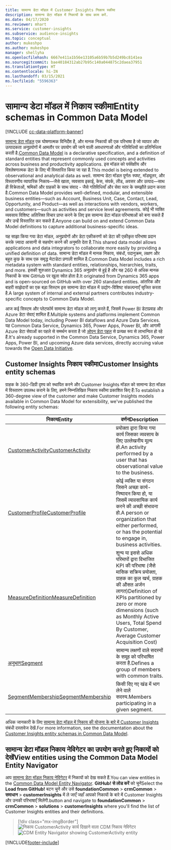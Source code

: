 ```yaml
---
title: सामान्य डेटा मॉडल में Customer Insights निकाय स्कीमा
description: सामान्य डेटा मॉडल में निकायों के साथ काम करें.
ms.date: 04/17/2020
ms.reviewer: mhart
ms.service: customer-insights
ms.subservice: audience-insights
ms.topic: conceptual
author: mukeshpo
ms.author: mukeshpo
manager: shellyha
ms.openlocfilehash: 6667e411a1b56e13105a6b59b7b5d249bc8141ea
ms.sourcegitcommit: bae40184312ab27b95c140a044875c2daea37951
ms.translationtype: HT
ms.contentlocale: hi-IN
ms.lasthandoff: 03/15/2021
ms.locfileid: "5596363"
---
```

# <a name="entity-schemas-in-common-data-model"></a><span data-ttu-id="5fe17-103">सामान्य डेटा मॉडल में निकाय स्कीमा</span><span class="sxs-lookup"><span data-stu-id="5fe17-103">Entity schemas in Common Data Model</span></span>

[!INCLUDE [cc-data-platform-banner](../includes/cc-data-platform-banner.md)]

<span data-ttu-id="5fe17-104">[सामान्य डेटा मॉडल](/common-data-model/) एक घोषणात्मक विनिर्देश है, और मानक निकायों की एक परिभाषा है जो व्यापार और उत्पादकता अनुप्रयोगों में आमतौर पर उपयोग की जाने वाली अवधारणाओं और गतिविधियों का प्रतिनिधित्व करती है.</span><span class="sxs-lookup"><span data-stu-id="5fe17-104">[Common Data Model](/common-data-model/) is a declarative specification, and a definition of standard entities that represent commonly used concepts and activities across business and productivity applications.</span></span> <span data-ttu-id="5fe17-105">इस मॉडल को पर्यवेक्षीय और विश्लेषणात्मक डेटा के लिए भी विस्तारित किया जा रहा है.</span><span class="sxs-lookup"><span data-stu-id="5fe17-105">This model is being extended to observational and analytical data as well.</span></span> <span data-ttu-id="5fe17-106">सामान्य डेटा मॉडल पूर्णतः स्पष्ट, मॉड्यूलर, और विस्तारणीय व्यापारिक निकाय—जैसे खाता, व्यवसाय इकाई, केस, संपर्क, लीड, अवसर और उत्पाद—साथ ही विक्रेताओं, श्रमिकों और ग्राहकों के साथ संवाद - जैसे गतिविधियाँ और सेवा स्तर के समझौते प्रदान करता है.</span><span class="sxs-lookup"><span data-stu-id="5fe17-106">Common Data Model provides well-defined, modular, and extensible business entities—such as Account, Business Unit, Case, Contact, Lead, Opportunity, and Product—as well as interactions with vendors, workers, and customers—such as activities and service level agreements.</span></span> <span data-ttu-id="5fe17-107">कोई भी व्यक्ति व्यवसाय विशिष्ट अतिरिक्त विचार प्राप्त करने के लिए इस सामान्य डेटा मॉडल परिभाषाओं को बना सकते हैं और उन्हें विस्तारित कर सकते हैं.</span><span class="sxs-lookup"><span data-stu-id="5fe17-107">Anyone can build on and extend Common Data Model definitions to capture additional business-specific ideas.</span></span>

<span data-ttu-id="5fe17-108">यह साझा किया गया डेटा मॉडल, अनुप्रयोगों और डेटा एकीकरणों को डेटा की एकीकृत परिभाषा प्रदान करके ज़्यादा आसानी से सहयोग करने की अनुमति देता है.</span><span class="sxs-lookup"><span data-stu-id="5fe17-108">This shared data model allows applications and data integrators to collaborate more easily by providing a unified definition of data.</span></span> <span data-ttu-id="5fe17-109">सामान्य डेटा मॉडल में मानक निकाय, संबंधों, पदानुक्रम, लक्षण और बहुत कुछ के साथ एक समृद्ध मेटाडेटा प्रणाली शामिल है.</span><span class="sxs-lookup"><span data-stu-id="5fe17-109">Common Data Model includes a rich metadata system with standard entities, relationships, hierarchies, traits, and more.</span></span> <span data-ttu-id="5fe17-110">इसकी शुरुआत Dynamics 365 अनुप्रयोग से हुई है और यह 260 से अधिक मानक निकायों के साथ GitHub पर खुला स्रोत होता है.</span><span class="sxs-lookup"><span data-stu-id="5fe17-110">It originated from Dynamics 365 apps and is open-sourced on GitHub with over 260 standard entities.</span></span> <span data-ttu-id="5fe17-111">आंतरिक और बाहरी साझेदारों का एक बड़ा सिस्टम इस सामान्य डेटा मॉडल में उद्योग-विशिष्ट संकल्पनाएँ सृजित करता है.</span><span class="sxs-lookup"><span data-stu-id="5fe17-111">A large system of internal and external partners contributes industry-specific concepts to Common Data Model.</span></span>

<span data-ttu-id="5fe17-112">आज कई सिस्टम और प्लेटफॉर्म सामान्य डेटा मॉडल को लागू करते हैं, जिसमें Power BI डेटाप्रवाह और Azure डेटा सेवाएं शामिल हैं.</span><span class="sxs-lookup"><span data-stu-id="5fe17-112">Multiple systems and platforms implement Common Data Model today, including Power BI dataflows and Azure Data Services.</span></span> <span data-ttu-id="5fe17-113">यह Common Data Service, Dynamics 365, Power Apps, Power BI, और आगामी Azure डेटा सेवाओं का पहले से समर्थन करता है जो [ओपन डेटा पहल](https://www.microsoft.com/open-data-initiative) से प्रत्यक्ष रूप से लाभान्वित हो रहे हैं.</span><span class="sxs-lookup"><span data-stu-id="5fe17-113">It's already supported in the Common Data Service, Dynamics 365, Power Apps, Power BI, and upcoming Azure data services, directly accruing value towards the [Open Data Initiative](https://www.microsoft.com/open-data-initiative).</span></span>

## <a name="customer-insights-entity-schemas"></a><span data-ttu-id="5fe17-114">Customer Insights निकाय स्कीमा</span><span class="sxs-lookup"><span data-stu-id="5fe17-114">Customer Insights entity schemas</span></span>

<span data-ttu-id="5fe17-115">ग्राहक के 360-डिग्री दृश्य को स्थापित करने और Customer Insights मॉडल को सामान्य डेटा मॉडल में विस्तारण उपलब्ध कराने के लिए, हमने निम्नलिखित निकाय स्कीमा प्रकाशित किए हैं:</span><span class="sxs-lookup"><span data-stu-id="5fe17-115">To establish a 360-degree view of the customer and make Customer Insights models available in Common Data Model for extensibility, we've published the following entity schemas:</span></span>

| <span data-ttu-id="5fe17-116">निकाय</span><span class="sxs-lookup"><span data-stu-id="5fe17-116">Entity</span></span> | <span data-ttu-id="5fe17-117">वर्णन</span><span class="sxs-lookup"><span data-stu-id="5fe17-117">Description</span></span> |
|---------|---------|
|[<span data-ttu-id="5fe17-118">CustomerActivity</span><span class="sxs-lookup"><span data-stu-id="5fe17-118">CustomerActivity</span></span>](/common-data-model/schema/core/applicationcommon/foundationcommon/crmcommon/solutions/customerinsights/customeractivity) | <span data-ttu-id="5fe17-119">प्रयोक्ता द्वारा किया गया कार्य जिसका व्यवसाय के लिए उल्लेखनीय मूल्य हो.</span><span class="sxs-lookup"><span data-stu-id="5fe17-119">An activity performed by a user that has observational value to the business.</span></span> |
|[<span data-ttu-id="5fe17-120">CustomerProfile</span><span class="sxs-lookup"><span data-stu-id="5fe17-120">CustomerProfile</span></span>](/common-data-model/schema/core/applicationcommon/foundationcommon/crmcommon/solutions/customerinsights/customerprofile) | <span data-ttu-id="5fe17-121">कोई व्यक्ति या संगठन जिसने अच्छा कार्य-निष्पादन किया हो, या जिसमें व्यावसायिक कार्य करने की अच्छी संभावना हो.</span><span class="sxs-lookup"><span data-stu-id="5fe17-121">A person or organization that either performed, or has the potential to engage in, business activities.</span></span> |
|[<span data-ttu-id="5fe17-122">MeasureDefinition</span><span class="sxs-lookup"><span data-stu-id="5fe17-122">MeasureDefinition</span></span>](/common-data-model/schema/core/applicationcommon/foundationcommon/crmcommon/solutions/customerinsights/measuredefinition) | <span data-ttu-id="5fe17-123">शून्य या इससे अधिक परिमापों द्वारा विभाजित KPI की परिभाषा (जैसे मासिक सक्रिय प्रयोक्ता, ग्राहक का कुल खर्च, ग्राहक की औसत अर्जन लागत)</span><span class="sxs-lookup"><span data-stu-id="5fe17-123">Definition of KPIs partitioned by zero or more dimensions (such as Monthly Active Users, Total Spend By Customer, Average Customer Acquisition Cost)</span></span> |
|[<span data-ttu-id="5fe17-124">अनुभाग</span><span class="sxs-lookup"><span data-stu-id="5fe17-124">Segment</span></span>](/common-data-model/schema/core/applicationcommon/foundationcommon/crmcommon/solutions/customerinsights/segment) | <span data-ttu-id="5fe17-125">सामान्य लक्षणों वाले सदस्यों के समूह को परिभाषित करता है.</span><span class="sxs-lookup"><span data-stu-id="5fe17-125">Defines a group of members with common traits.</span></span> |
|[<span data-ttu-id="5fe17-126">SegmentMembership</span><span class="sxs-lookup"><span data-stu-id="5fe17-126">SegmentMembership</span></span>](/common-data-model/schema/core/applicationcommon/foundationcommon/crmcommon/solutions/customerinsights/segmentmembership) | <span data-ttu-id="5fe17-127">किसी दिए गए खंड में भाग लेने वाले सदस्य.</span><span class="sxs-lookup"><span data-stu-id="5fe17-127">Members participating in a given segment.</span></span> |

<span data-ttu-id="5fe17-128">अधिक जानकारी के लिए [सामान्य डेटा मॉडल में निकाय की योजना के बारे में Customer Insights](/common-data-model/schema/core/applicationcommon/foundationcommon/crmcommon/solutions/customerinsights/overview) संबंधी दस्तावेज देखें.</span><span class="sxs-lookup"><span data-stu-id="5fe17-128">For more information, see the documentation about the [Customer Insights entity schemas in Common Data Model](/common-data-model/schema/core/applicationcommon/foundationcommon/crmcommon/solutions/customerinsights/overview).</span></span>

## <a name="view-entities-using-the-common-data-model-entity-navigator"></a><span data-ttu-id="5fe17-129">सामान्य डेटा मॉडल निकाय नेविगेटर का उपयोग करते हुए निकायों को देखें</span><span class="sxs-lookup"><span data-stu-id="5fe17-129">View entities using the Common Data Model Entity Navigator</span></span>

<span data-ttu-id="5fe17-130">आप [सामान्य डेटा मॉडल निकाय नेविगेटर](https://microsoft.github.io/CDM/) में निकायों को देख सकते हैं.</span><span class="sxs-lookup"><span data-stu-id="5fe17-130">You can view entities in the [Common Data Model Entity Navigator](https://microsoft.github.io/CDM/).</span></span> <span data-ttu-id="5fe17-131">**GitHub! से लोड करें** को चुनें</span><span class="sxs-lookup"><span data-stu-id="5fe17-131">Select the **Load from GitHub!**</span></span> <span data-ttu-id="5fe17-132">बटन चुनें और उसे **foundationCommon** > **crmCommon** > **समाधान** > **customerInsights** में ले जाएँ जहाँ आपको निकायों के बारे में Customer Insights और उनकी परिभाषाएँ मिलेंगी.</span><span class="sxs-lookup"><span data-stu-id="5fe17-132">button and navigate to **foundationCommon** > **crmCommon** > **solutions** > **customerInsights** where you'll find the list of Customer Insights entities and their definitions.</span></span>
> [!div class="mx-imgBorder"]
> <span data-ttu-id="5fe17-133">![निकाय CustomerActivity कार्य दिखाने वाला CDM निकाय नेविगेटर](media/CDM-entity-navigator.png "निकाय CustomerActivity कार्य दिखाने वाला CDM निकाय नेविगेटर")</span><span class="sxs-lookup"><span data-stu-id="5fe17-133">![CDM Entity Navigator showing CustomerActivity entity](media/CDM-entity-navigator.png "CDM Entity Navigator showing CustomerActivity entity")</span></span>


[!INCLUDE[footer-include](../includes/footer-banner.md)]